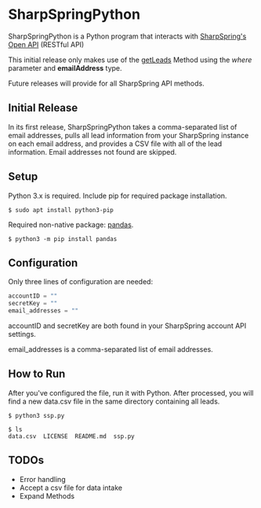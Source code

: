 # SharpSpringPython
SharpSpringPython is a Python program that interacts with [SharpSpring's Open API](https://help.sharpspring.com/hc/en-us/articles/115001069228-Understanding-SharpSpring-Open-API-Overview) (RESTful API)

This initial release only makes use of the [getLeads](https://help.sharpspring.com/hc/en-us/articles/360034119252-Understanding-SharpSpring-Open-API-Methods#h_3584177a-f870-44da-aa5a-6bb5b3a7e0d7) Method using the *where* parameter and **emailAddress** type.

Future releases will provide for all SharpSpring API methods.

## Initial Release

In its first release, SharpSpringPython takes a comma-separated list of email addresses, pulls all lead information from your SharpSpring instance on each email address, and provides a CSV file with all of the lead information. Email addresses not found are skipped.  

## Setup

Python 3.x is required. Include pip for required package installation.

```console
$ sudo apt install python3-pip
```
Required non-native package: [pandas](https://pandas.pydata.org/docs/getting_started/install.html).

```console
$ python3 -m pip install pandas
```
## Configuration

Only three lines of configuration are needed:

```python
accountID = ""
secretKey = ""
email_addresses = ""
```
accountID and secretKey are both found in your SharpSpring account API settings.

email_addresses is a comma-separated list of email addresses.

## How to Run

After you've configured the file, run it with Python. After processed, you will find a new data.csv file in the same directory containing all leads.

```console
$ python3 ssp.py
```
```console
$ ls
data.csv  LICENSE  README.md  ssp.py
```
## TODOs

* Error handling
* Accept a csv file for data intake
* Expand Methods

